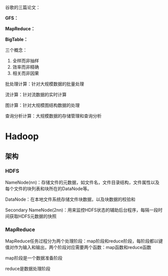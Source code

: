 谷歌的三篇论文：

**GFS：**

**MapReduce：**

**BigTable：**

三个概念：

1. 全样而非抽样
2. 效率而非精确
3. 相关而非因果



批处理计算：针对大规模数据的批量处理

流计算：针对流数据的实时计算

图计算：针对大规模图结构数据的处理

查询分析计算：大规模数据的存储管理和查询分析



# Hadoop

## 架构

### HDFS

NameNode(nn)：存储文件的元数据，如文件名，文件目录结构，文件属性以及每个文件的块列表和块所在的DataNode等。

DataNode：在本地文件系统存储文件块数据，以及块数据的校验和

Secondary NameNode(2nn)：用来监控HDFS状态的辅助后台程序，每隔一段时间获取HDFS元数据的快照

### MapReduce

MapReduce任务过程分为两个处理阶段：map阶段和reduce阶段，每阶段都以键值对作为输入和输出，两个阶段对应需要两个函数：map函数和reduce函数

map阶段是一个数据准备阶段

reduce是数据处理阶段

